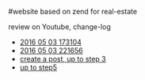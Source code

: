 ﻿#website based on zend for real-estate

review on Youtube, change-log

+ [2016 05 03 173104](https://www.youtube.com/watch?v=iQ1MlW7BT2g)
+ [2016 05 03 221656 ](https://www.youtube.com/watch?v=c2oZTs3x-I0)
+ [create a post, up to step 3](https://www.youtube.com/watch?v=SKLcL5ta1T4)
+ [up to step5](https://www.youtube.com/watch?v=anY7mk-V7yM)